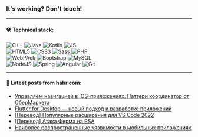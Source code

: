 ### It's working? Don't touch!

---

#### 🛠️ Technical stack:

![C++](https://img.shields.io/badge/C++-informational?logo=c%2B%2B&style=flat&logoColor=white&color=9C033A)
![Java](https://img.shields.io/badge/Java-informational?logo=java&style=flat&logoColor=white&color=007396)
![Kotlin](https://img.shields.io/badge/Kotlin-informational?logo=Kotlin&style=flat&logoColor=white&color=0095D5)
![JS](https://img.shields.io/badge/JS-informational?logo=javaScript&style=flat&logoColor=black&color=F7Df1E) <br>
![HTML5](https://img.shields.io/badge/HTML5-informational?logo=html5&style=flat&logoColor=white&color=E34F26)
![CSS3](https://img.shields.io/badge/CSS3-informational?logo=css3&style=flat&logoColor=white&color=157286)
![Sass](https://img.shields.io/badge/Saas-informational?logo=sass&style=flat&logoColor=white&color=hotpink)
![PHP](https://img.shields.io/badge/PHP-informational?logo=php&style=flat&logoColor=white&color=777BB4) <br>
![WebPAck](https://img.shields.io/badge/WebPack-informational?logo=webPack&style=flat&logoColor=white&color=FF6F00)
![Bootstrap](https://img.shields.io/badge/Bootstrap-informational?logo=Bootstrap&style=flat&logoColor=white&color=7952B3)
![MySQL](https://img.shields.io/badge/MySQL-informational?logo=MySQL&style=flat&logoColor=white&color=00f) <br>
![NodeJS](https://img.shields.io/badge/NodeJS-informational?logo=node.js&style=flat&logoColor=white&color=43853D)
![Spring](https://img.shields.io/badge/Spring-informational?logo=Spring&style=flat&logoColor=white&color=0A9EDC)
![Angular](https://img.shields.io/badge/Vue-informational?logo=vue.js&style=flat&logoColor=white&color=red)
![Git](https://img.shields.io/badge/Git-informational?logo=git&style=flat&logoColor=white&color=darkorange)

___

#### 💬 Latest posts from habr.com:

<!-- BLOG-POST-LIST:START -->
- [Управляем навигацией в iOS-приложениях. Паттерн координатор от СберМаркета](https://habr.com/ru/post/654339/?utm_source=habrahabr&utm_medium=rss&utm_campaign=654339)
- [Flutter for Desktop — новый подход к разработке приложений](https://habr.com/ru/post/659159/?utm_source=habrahabr&utm_medium=rss&utm_campaign=659159)
- [[Перевод] Популярные расширения для VS Code 2022](https://habr.com/ru/post/659225/?utm_source=habrahabr&utm_medium=rss&utm_campaign=659225)
- [[Перевод] Атака Ферма на RSA](https://habr.com/ru/post/659215/?utm_source=habrahabr&utm_medium=rss&utm_campaign=659215)
- [Наиболее распространенные уязвимости в мобильных приложениях](https://habr.com/ru/post/658433/?utm_source=habrahabr&utm_medium=rss&utm_campaign=658433)
<!-- BLOG-POST-LIST:END -->
